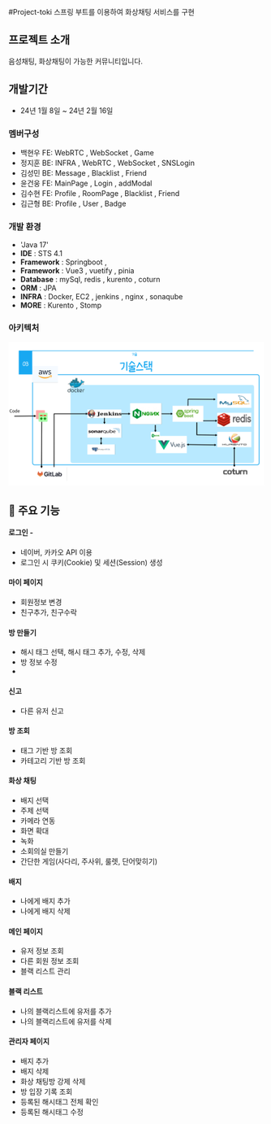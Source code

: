 #Project-toki
스프링 부트를 이용하여 화상채팅 서비스를 구현

## 프로젝트 소개
음성채팅, 화상채팅이 가능한 커뮤니티입니다.

## 개발기간
* 24년 1월 8일 ~ 24년 2월 16일

### 멤버구성
 - 백현우 FE: WebRTC , WebSocket , Game
 - 정지훈 BE: INFRA , WebRTC , WebSocket , SNSLogin 
 - 김성민 BE: Message , Blacklist , Friend
 - 윤건웅 FE: MainPage , Login , addModal
 - 김수현 FE: Profile , RoomPage , Blacklist , Friend
 - 김근형 BE: Profile , User , Badge

### 개발 환경
 - 'Java 17'
 - **IDE** : STS 4.1
 - **Framework** : Springboot , 
 - **Framework** : Vue3 , vuetify , pinia
 - **Database** : mySql, redis , kurento , coturn
 - **ORM** : JPA
 - **INFRA** : Docker, EC2 , jenkins , nginx , sonaqube  
 - **MORE** : Kurento , Stomp 
### 아키텍처
![image.png](./image.png)

## 📌 주요 기능
#### 로그인 - 
- 네이버, 카카오 API 이용
- 로그인 시 쿠키(Cookie) 및 세션(Session) 생성

#### 마이 페이지 
- 회원정보 변경
- 친구추가, 친구수락


#### 방 만들기
- 해시 태그 선택, 해시 태그 추가, 수정, 삭제
- 방 정보 수정
- 

#### 신고
- 다른 유저 신고

#### 방 조회
- 태그 기반 방 조회
- 카테고리 기반 방 조회


#### 화상 채팅 
- 배지 선택
- 주제 선택
- 카메라 연동
- 화면 확대
- 녹화
- 소회의실 만들기
- 간단한 게임(사다리, 주사위, 룰렛, 단어맞히기)


#### 배지
- 나에게 배지 추가
- 나에게 배지 삭제

#### 메인 페이지 
- 유저 정보 조회
- 다른 회원 정보 조회
- 블랙 리스트 관리

#### 블랙 리스트
- 나의 블랙리스트에 유저를 추가
- 나의 블랙리스트에 유저를 삭제

#### 관리자 페이지 
- 배지 추가
- 배지 삭제
- 화상 채팅방 강제 삭제
- 방 입장 기록 조회
- 등록된 해시태그 전체 확인
- 등록된 해시태그 수정
